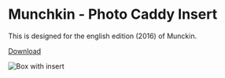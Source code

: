 # Munchkin - Photo Caddy Insert

This is designed for the english edition (2016) of Munckin.

[Download](https://raw.githubusercontent.com/pcon/photo_caddy_game_organizers/master/munchkin/models/insert.stl)

![Box with insert](https://raw.githubusercontent.com/pcon/photo_caddy_game_organizers/master/munchkin/assets/box_inside_0.jpg)